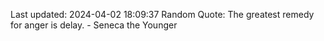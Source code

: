 Last updated: 2024-04-02 18:09:37
Random Quote: The greatest remedy for anger is delay. - Seneca the Younger
